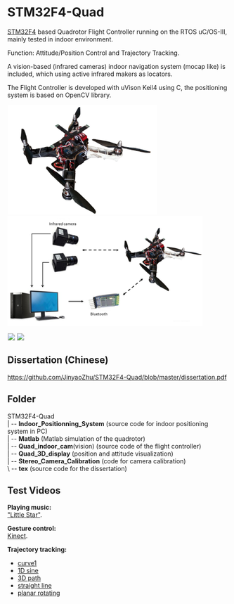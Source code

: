 # STM32F4-Quad
[STM32F4](https://www.st.com/en/microcontrollers-microprocessors/stm32f405rg.html) based Quadrotor Flight Controller running on the RTOS uC/OS-III, mainly tested in indoor environment. 

Function: Attitude/Position Control and Trajectory Tracking.

A vision-based (infrared cameras) indoor navigation system (mocap like) is included, which using active infrared makers as locators.

The Flight Controller is developed with uVison Keil4 using C, the positioning system is based on OpenCV library.  

<p align = "left">
<!-- <img height="200" src="./tex/figures/my_quad1.jpg" /> -->
<img height="250" src="./tex/figures/my_quad3.jpg" hspace = "1"/>
<img height="250" src="./misc/system.png" hspace = "0"/>
</p>
<p align = "left">
<img height="220" src="./misc/play.gif" hspace="1"/>
<img height="220" src="./misc/sim.gif" />
</p>

## Dissertation (Chinese)
https://github.com/JinyaoZhu/STM32F4-Quad/blob/master/dissertation.pdf

## Folder  
STM32F4-Quad\
  | -- **Indoor_Positionning_System** (source code for indoor positioning system in PC)\
  | -- **Matlab** (Matlab simulation of the quadrotor)\
  | -- **Quad_indoor_cam**(vision) (source code of the flight controller)\
  | -- **Quad_3D_display** (position and attitude visualization)\
  | -- **Stereo_Camera_Calibration** (code for camera calibration)\
  \\ -- **tex** (source code for the dissertation)

## Test Videos
**Playing music:**  
["Little Star"](https://youtu.be/FTTgFP2V9RU).

**Gesture control:**  
[Kinect](https://youtu.be/_VyHRGHKnpY).

**Trajectory tracking:**
- [curve1](https://youtu.be/Airv29XN67Q)
- [1D sine](https://youtu.be/eWLOpIESicU)
- [3D path](https://youtu.be/p_XNRUGR_co) 
- [straight line](https://youtu.be/EVki9DBirWQ)
- [planar rotating](https://youtu.be/JW-OWvRWwpA)
